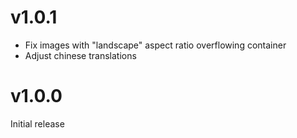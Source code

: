# v1.0.1

- Fix images with "landscape" aspect ratio overflowing container
- Adjust chinese translations

# v1.0.0

Initial release
